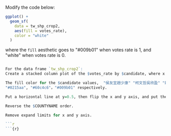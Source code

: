 Modify the code below:
```r
ggplot() +
  geom_sf(
    data = tw_shp_crop2,
    aes(fill = votes_rate),
    color = "white"
  )
```

where the `fill` aesthetic goes to "#009b01" when votes rate is 1, and "white" when votes rate is 0. 

```r

For the data frame `tw_shp_crop2`:
Create a stacked column plot of the $votes_rate by $candidate, where x is $COUNTYNAME, the x axis is sorted by the total votes rate in descending order for $canditate == "賴清德蕭美琴".

The fill color for the $candidate values,  "侯友宜趙少康" "柯文哲吳欣盈" "賴清德蕭美琴", should be
"#0215aa", "#60c4c6"，"#009b01" respectively.

Put a horizontal line at y=0.5, then flip the x and y axis, and put the leged on the bottom.

Reverse the $COUNTYNAME order.

Remove expand limits for x and y axis.

```r
```{r}